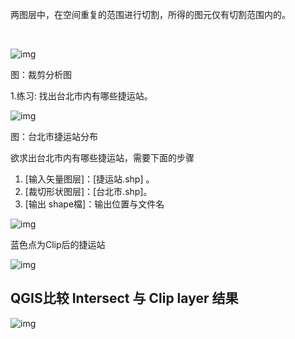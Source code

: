 两图层中，在空间重复的范围进行切割，所得的图元仅有切割范围内的。

​    

![img](https://image.malagis.com/pic/gis/qgis-handbook-2-2/image279.jpg)

图：裁剪分析图

1.练习: 找出台北市内有哪些捷运站。

![img](https://image.malagis.com/pic/gis/qgis-handbook-2-2/image280.jpg)

图：台北市捷运站分布

欲求出台北市内有哪些捷运站，需要下面的步骤

1. [输入矢量图层]：[捷运站.shp] 。
2. [裁切形状图层]：[台北市.shp]。
3. [输出 shape檔]：输出位置与文件名

![img](https://image.malagis.com/pic/gis/qgis-handbook-2-2/image281.jpg)

蓝色点为Clip后的捷运站

![img](https://image.malagis.com/pic/gis/qgis-handbook-2-2/image283.jpg)

## QGIS比较 Intersect 与 Clip layer 结果

![img](https://image.malagis.com/pic/gis/qgis-handbook-2-2/image284.jpg)

## 